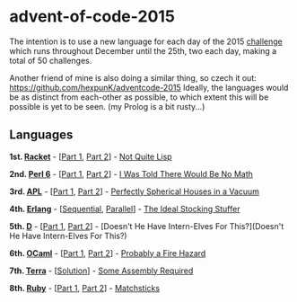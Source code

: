 # advent-of-code-2015
The intention is to use a new language for each day of the 2015 [challenge](http://adventofcode.com/) which runs throughout December until the 25th, two each day, making a total of 50 challenges.

Another friend of mine is also doing a similar thing, so czech it out: https://github.com/hexpunK/adventcode-2015
Ideally, the languages would be as distinct from each-other as possible, to which extent this will be possible is yet to be seen. (my Prolog is a bit rusty...)

## Languages
**1st. [Racket](http://www.racket-lang.org/)** - [[Part 1](1-1.rkt), [Part 2](1-2.rkt)] - [Not Quite Lisp](http://adventofcode.com/day/1)

**2nd. [Perl 6](https://perl6.org/)** - [[Part 1](2-1.pl6), [Part 2](2-2.pl6)] - [I Was Told There Would Be No Math](http://adventofcode.com/day/2)

**3rd. [APL](https://www.gnu.org/software/apl/)** - [[Part 1](3-1.apl), [Part 2](3-2.apl)] - [Perfectly Spherical Houses in a Vacuum](http://adventofcode.com/day/3)

**4th. [Erlang](www.erlang.org)** - [[Sequential](four.erl), [Parallel](four_par.erl)] - [The Ideal Stocking Stuffer](http://adventofcode.com/day/4)

**5th. [D](http://dlang.org/)** - [[Part 1](5-1.d), [Part 2](5-2.d)] - [Doesn't He Have Intern-Elves For This?](Doesn't He Have Intern-Elves For This?)

**6th. [OCaml](https://ocaml.org/)** - [[Part 1](6-1.ml), [Part 2](6-2.ml)] - [Probably a Fire Hazard](http://adventofcode.com/day/6)

**7th. [Terra](http://terralang.org/)** - [[Solution](7.t)] - [Some Assembly Required](http://adventofcode.com/day/7)

**8th. [Ruby](https://www.ruby-lang.org/en/)** - [[Part 1](8.1.rb), [Part 2](8-2.rb)] - [Matchsticks](http://adventofcode.com/day/8)

